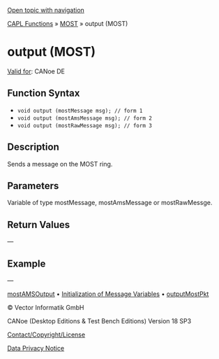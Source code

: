 [Open topic with navigation](../../../../../CANoeDEFamily.htm#Topics/CAPLFunctions/MOST/Functions/CAPLfunctionMOSToutput.md)

[CAPL Functions](../../CAPLfunctions.md) » [MOST](../CAPLfunctionsMOSTOverview.md) » output (MOST)

# output (MOST)

[Valid for](../../../Shared/FeatureAvailability.md):  CANoe DE

## Function Syntax

- `void output (mostMessage msg); // form 1`
- `void output (mostAmsMessage msg); // form 2`
- `void output (mostRawMessage msg); // form 3`

## Description

Sends a message on the MOST ring.

## Parameters

Variable of type mostMessage, mostAmsMessage or mostRawMessge.

## Return Values

—

## Example

—

[mostAMSOutput](CAPLfunctionMOSTAmsOutput.md) • [Initialization of Message Variables](../CAPLfunctionsMOSTInitializationMessageVariables.md) • [outputMostPkt](CAPLfunctionMOSTOutputMostPkt.md)

© Vector Informatik GmbH

CANoe (Desktop Editions & Test Bench Editions) Version 18 SP3

[Contact/Copyright/License](../../../Shared/ContactCopyrightLicense.md)

[Data Privacy Notice](https://www.vector.com/int/en/company/get-info/privacy-policy/)